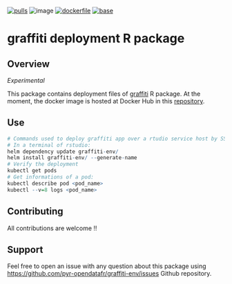 [![pulls](https://img.shields.io/docker/pulls/jdinsee/graffiti-poc)](https://hub.docker.com/r/jdinsee/graffiti-poc "Number of pulls from Docker Hub")
![image](https://img.shields.io/docker/image-size/jdinsee/graffiti-poc/0.1.5)
[![dockerfile](https://img.shields.io/badge/dockerfile%20on-docker-blue.svg)](https://hub.docker.com/r/jdinsee/graffiti-poc "Dockerfile source repository")
[![base](https://img.shields.io/badge/depends%20on-rocker/shiny-blue)](https://hub.docker.com/r/rocker/shiny "Docker base image")

graffiti deployment R package
================

## Overview

*Experimental*

This package contains deployment files of [graffiti](https://github.com/pyr-opendatafr/graffiti) R package. At the moment, the docker image is hosted at Docker Hub in this [repository](https://hub.docker.com/r/jdinsee/graffiti-poc/tags).


## Use

``` r
# Commands used to deploy graffiti app over a rtudio service host by SSP Cloud
# In a terminal of rstudio:
helm dependency update graffiti-env/
helm install graffiti-env/ --generate-name
# Verify the deployment
kubectl get pods
# Get informations of a pod:
kubectl describe pod <pod_name>
kubectl --v=8 logs <pod_name>

```
## Contributing

All contributions are welcome !!

## Support

Feel free to open an issue with any question about this package using <https://github.com/pyr-opendatafr/graffiti-env/issues> Github repository.

